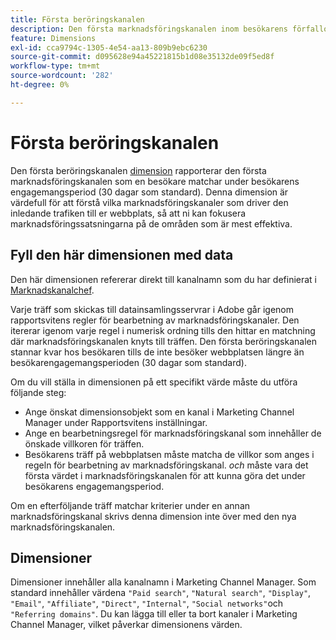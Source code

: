 ```yaml
---
title: Första beröringskanalen
description: Den första marknadsföringskanalen inom besökarens förfallodatum för engagemang.
feature: Dimensions
exl-id: cca9794c-1305-4e54-aa13-809b9ebc6230
source-git-commit: d095628e94a45221815b1d08e35132de09f5ed8f
workflow-type: tm+mt
source-wordcount: '282'
ht-degree: 0%

---
```


# Första beröringskanalen

Den första beröringskanalen [dimension](overview.md) rapporterar den första marknadsföringskanalen som en besökare matchar under besökarens engagemangsperiod (30 dagar som standard). Denna dimension är värdefull för att förstå vilka marknadsföringskanaler som driver den inledande trafiken till er webbplats, så att ni kan fokusera marknadsföringssatsningarna på de områden som är mest effektiva.

## Fyll den här dimensionen med data

Den här dimensionen refererar direkt till kanalnamn som du har definierat i [Marknadskanalchef](/help/admin/admin/c-manage-report-suites/c-edit-report-suites/marketing-channels/c-channels.md).

Varje träff som skickas till datainsamlingsservrar i Adobe går igenom rapportsvitens regler för bearbetning av marknadsföringskanaler. Den itererar igenom varje regel i numerisk ordning tills den hittar en matchning där marknadsföringskanalen knyts till träffen. Den första beröringskanalen stannar kvar hos besökaren tills de inte besöker webbplatsen längre än besökarengagemangsperioden (30 dagar som standard).

Om du vill ställa in dimensionen på ett specifikt värde måste du utföra följande steg:

* Ange önskat dimensionsobjekt som en kanal i Marketing Channel Manager under Rapportsvitens inställningar.
* Ange en bearbetningsregel för marknadsföringskanal som innehåller de önskade villkoren för träffen.
* Besökarens träff på webbplatsen måste matcha de villkor som anges i regeln för bearbetning av marknadsföringskanal. _och_ måste vara det första värdet i marknadsföringskanalen för att kunna göra det under besökarens engagemangsperiod.

Om en efterföljande träff matchar kriterier under en annan marknadsföringskanal skrivs denna dimension inte över med den nya marknadsföringskanalen.

## Dimensioner

Dimensioner innehåller alla kanalnamn i Marketing Channel Manager. Som standard innehåller värdena `"Paid search"`, `"Natural search"`, `"Display"`, `"Email"`, `"Affiliate"`, `"Direct"`, `"Internal"`, `"Social networks"`och `"Referring domains"`. Du kan lägga till eller ta bort kanaler i Marketing Channel Manager, vilket påverkar dimensionens värden.
